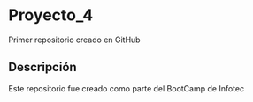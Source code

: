 # Proyecto_4
Primer repositorio creado en GitHub
## Descripción
Este repositorio fue creado como parte del BootCamp de Infotec
